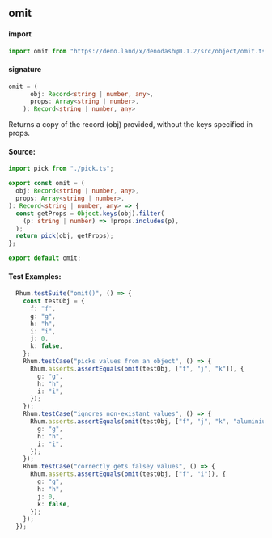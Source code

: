 
## omit

#### import
```typescript
import omit from "https://deno.land/x/denodash@0.1.2/src/object/omit.ts"
```

#### signature
```typescript
omit = (
      obj: Record<string | number, any>,
      props: Array<string | number>,
    ): Record<string | number, any>
```

Returns a copy of the record (obj) provided, without the keys specified in props.

#### Source:

```typescript
import pick from "./pick.ts";

export const omit = (
  obj: Record<string | number, any>,
  props: Array<string | number>,
): Record<string | number, any> => {
  const getProps = Object.keys(obj).filter(
    (p: string | number) => !props.includes(p),
  );
  return pick(obj, getProps);
};

export default omit;

```

#### Test Examples: 

```typescript
  Rhum.testSuite("omit()", () => {
    const testObj = {
      f: "f",
      g: "g",
      h: "h",
      i: "i",
      j: 0,
      k: false,
    };
    Rhum.testCase("picks values from an object", () => {
      Rhum.asserts.assertEquals(omit(testObj, ["f", "j", "k"]), {
        g: "g",
        h: "h",
        i: "i",
      });
    });
    Rhum.testCase("ignores non-existant values", () => {
      Rhum.asserts.assertEquals(omit(testObj, ["f", "j", "k", "aluminium"]), {
        g: "g",
        h: "h",
        i: "i",
      });
    });
    Rhum.testCase("correctly gets falsey values", () => {
      Rhum.asserts.assertEquals(omit(testObj, ["f", "i"]), {
        g: "g",
        h: "h",
        j: 0,
        k: false,
      });
    });
  });
```

  